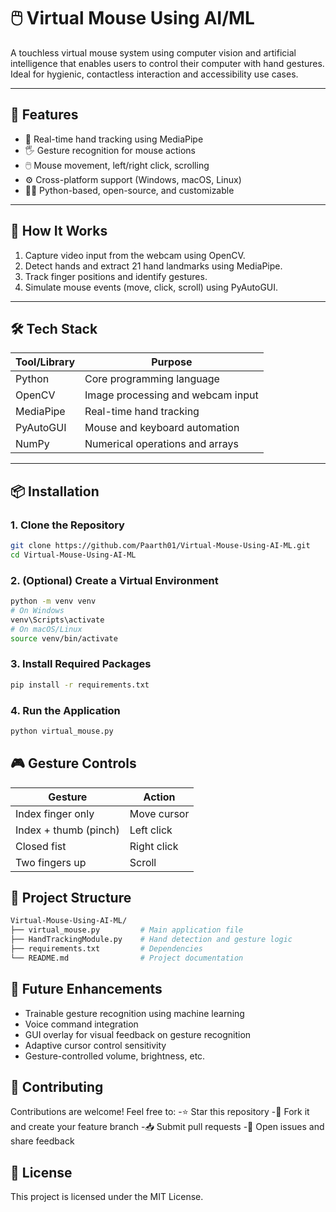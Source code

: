 # 🖱️ Virtual Mouse Using AI/ML

A touchless virtual mouse system using computer vision and artificial intelligence that enables users to control their computer with hand gestures. Ideal for hygienic, contactless interaction and accessibility use cases.

---

## 🚀 Features

- 🎯 Real-time hand tracking using MediaPipe
- 🖐️ Gesture recognition for mouse actions
- 🖱️ Mouse movement, left/right click, scrolling
- ⚙️ Cross-platform support (Windows, macOS, Linux)
- 👨‍💻 Python-based, open-source, and customizable

---

## 🧠 How It Works

1. Capture video input from the webcam using OpenCV.
2. Detect hands and extract 21 hand landmarks using MediaPipe.
3. Track finger positions and identify gestures.
4. Simulate mouse events (move, click, scroll) using PyAutoGUI.

---

## 🛠️ Tech Stack

| Tool/Library    | Purpose                              |
|-----------------|--------------------------------------|
| Python          | Core programming language            |
| OpenCV          | Image processing and webcam input    |
| MediaPipe       | Real-time hand tracking              |
| PyAutoGUI       | Mouse and keyboard automation        |
| NumPy           | Numerical operations and arrays      |

---

## 📦 Installation

### 1. Clone the Repository

```bash
git clone https://github.com/Paarth01/Virtual-Mouse-Using-AI-ML.git
cd Virtual-Mouse-Using-AI-ML
```
### 2. (Optional) Create a Virtual Environment

```bash
python -m venv venv
# On Windows
venv\Scripts\activate
# On macOS/Linux
source venv/bin/activate
```
### 3. Install Required Packages

```bash
pip install -r requirements.txt
```

### 4. Run the Application

```bash
python virtual_mouse.py
```

## 🎮 Gesture Controls

| Gesture               | Action      |
| --------------------- | ----------- |
| Index finger only     | Move cursor |
| Index + thumb (pinch) | Left click  |
| Closed fist           | Right click |
| Two fingers up        | Scroll      |

## 📁 Project Structure

```bash
Virtual-Mouse-Using-AI-ML/
├── virtual_mouse.py         # Main application file
├── HandTrackingModule.py    # Hand detection and gesture logic
├── requirements.txt         # Dependencies
└── README.md                # Project documentation
```

## 🔮 Future Enhancements

- Trainable gesture recognition using machine learning
- Voice command integration
- GUI overlay for visual feedback on gesture recognition
- Adaptive cursor control sensitivity
- Gesture-controlled volume, brightness, etc.

## 🤝 Contributing

Contributions are welcome! Feel free to:
-⭐ Star this repository
-📂 Fork it and create your feature branch
-📥 Submit pull requests
-📧 Open issues and share feedback

## 📜 License
This project is licensed under the MIT License.

